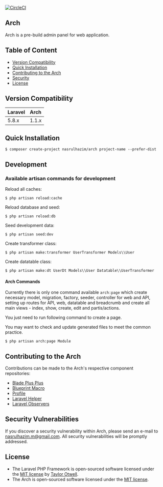 [![CircleCI](https://circleci.com/gh/nasrulhazim/arch.svg?style=svg)](https://circleci.com/gh/nasrulhazim/arch)

## Arch 

Arch is a pre-build admin panel for web application.

## Table of Content

* [Version Compatibility](#version-compatibility)
* [Quick Installation](#quick-installation)
* [Contributing to the Arch](#contributing-to-the-arch)
* [Security](#security-vulnerabilities)
* [License](#license)

## Version Compatibility

Laravel    | Arch
:----------|:----------
 5.8.x     | 1.1.x

## Quick Installation

```
$ composer create-project nasrulhazim/arch project-name --prefer-dist
```

## Development

### Available artisan commands for development

Reload all caches:

```
$ php artisan reload:cache
```

Reload database and seed:

```
$ php artisan reload:db
```

Seed development data:

```
$ php artisan seed:dev
```

Create transformer class:

```
$ php artisan make:transformer UserTransformer Models\\User
```

Create datatable class:

```
$ php artisan make:dt UserDt Models\\User Datatable\\UserTransformer
```

#### Arch Commands

Currently there is only one command available `arch:page` which create necessary model, migration, factory, seeder, controller for web and API, setting up routes for API, web, datatable and breadcrumb and create all main views - index, show, create, edit and partis/actions.

You just need to run following command to create a page.

You may want to check and update generated files to meet the common practice.

```
$ php artisan arch:page Module
```

## Contributing to the Arch

Contributions can be made to the Arch's respective component repositories:

- [Blade Plus Plus](https://github.com/cleaniquecoders/blade-plus-plus)
- [Blueprint Macro](https://github.com/cleaniquecoders/blueprint-macro)
- [Profile](https://github.com/cleaniquecoders/profile)
- [Laravel Helper](https://github.com/cleaniquecoders/laravel-helper)
- [Laravel Observers](https://github.com/cleaniquecoders/laravel-observers)

## Security Vulnerabilities

If you discover a security vulnerability within Arch, please send an e-mail to nasrulhazim.m@gmail.com. All security vulnerabilities will be promptly addressed.

## License

* The Laravel PHP Framework is open-sourced software licensed under the [MIT license](http://opensource.org/licenses/MIT) by [Taylor Otwell](https://github.com/taylorotwell).
* The Arch is open-sourced software licensed under the [MIT license](http://opensource.org/licenses/MIT).
